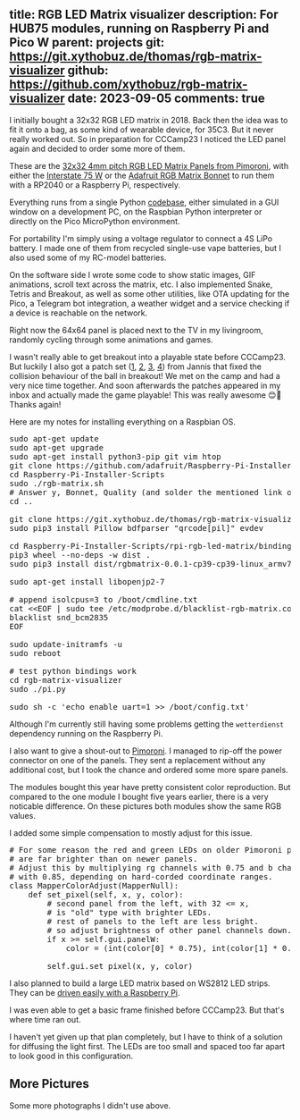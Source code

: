 title: RGB LED Matrix visualizer
description: For HUB75 modules, running on Raspberry Pi and Pico W
parent: projects
git: https://git.xythobuz.de/thomas/rgb-matrix-visualizer
github: https://github.com/xythobuz/rgb-matrix-visualizer
date: 2023-09-05
comments: true
---

I initially bought a 32x32 RGB LED matrix in 2018.
Back then the idea was to fit it onto a bag, as some kind of wearable device, for 35C3.
But it never really worked out.
So in preparation for CCCamp23 I noticed the LED panel again and decided to order some more of them.

These are the [32x32 4mm pitch RGB LED Matrix Panels from Pimoroni](https://shop.pimoroni.com/products/rgb-led-matrix-panel?variant=35962488650), with either the [Interstate 75 W](https://shop.pimoroni.com/products/interstate-75-w?variant=40453881299027) or the [Adafruit RGB Matrix Bonnet](https://shop.pimoroni.com/products/adafruit-rgb-matrix-bonnet-for-raspberry-pi?variant=2257849155594) to run them with a RP2040 or a Raspberry Pi, respectively.

<!--%
lightgallery([
    [ "img/led_matrix_visual_1.jpg", "Tetris (paused)" ],
    [ "img/cccamp23_matrix_1.jpg", "Someone tries to beat Breakout" ],
    [ "img/led_matrix_3d_1.png", "3D design for panel mounts" ],
])
%-->

Everything runs from a single Python [codebase](https://git.xythobuz.de/thomas/rgb-matrix-visualizer), either simulated in a GUI window on a development PC, on the Raspbian Python interpreter or directly on the Pico MicroPython environment.

<!--%
lightgallery([
    [ "img/led_matrix_gui_1.png", "Screenshot of weather widget" ],
    [ "img/led_matrix_portable_1.jpg", "Portable matrix showing a QR code" ],
    [ "img/led_matrix_portable_2.jpg", "Portable matrix showing battery state" ],
])
%-->

For portability I'm simply using a voltage regulator to connect a 4S LiPo battery.
I made one of them from recycled single-use vape batteries, but I also used some of my RC-model batteries.

<!--%
lightgallery([
    [ "img/led_matrix_portable_3.jpg", "Recycled vape batteries" ],
    [ "img/led_matrix_portable_4.jpg", "Back side of portable matrix" ],
    [ "img/led_matrix_portable_5.jpg", "Pico without voltage regulator" ],
])
%-->

On the software side I wrote some code to show static images, GIF animations, scroll text across the matrix, etc.
I also implemented Snake, Tetris and Breakout, as well as some other utilities, like OTA updating for the Pico, a Telegram bot integration, a weather widget and a service checking if a device is reachable on the network.

<!--%
lightgallery([
    [ "img/led_matrix_visual_2.jpg", "Tetris" ],
    [ "img/led_matrix_visual_3.jpg", "Game of Life" ],
    [ "img/led_matrix_visual_4.jpg", "Aphex Twin logo" ],
])
%-->

Right now the 64x64 panel is placed next to the TV in my livingroom, randomly cycling through some animations and games.

<!--%
lightgallery([
    [ "img/led_matrix_visual_5.jpg", "Animated globe" ],
    [ "img/led_matrix_visual_8.jpg", "Animated Sephiroth" ],
    [ "img/led_matrix_visual_9.jpg", "Animated Cloud" ],
])
%-->

I wasn't really able to get breakout into a playable state before CCCamp23.
But luckily I also got a patch set ([1](https://git.xythobuz.de/thomas/rgb-matrix-visualizer/commit/8e257111464a90a983bd2bc4f6092c12ebf08374), [2](https://git.xythobuz.de/thomas/rgb-matrix-visualizer/commit/8ff126684afb7dfa48a2d7060e390e8233045bb9), [3](https://git.xythobuz.de/thomas/rgb-matrix-visualizer/commit/43d0b92700f2c2a8adf915bb5a020476409e8e08), [4](https://git.xythobuz.de/thomas/rgb-matrix-visualizer/commit/2399961348fefa849d1892cdf5b5001265a28ffd)) from Jannis that fixed the collision behaviour of the ball in breakout!
We met on the camp and had a very nice time together.
And soon afterwards the patches appeared in my inbox and actually made the game playable!
This was really awesome 😊💪
Thanks again!

<!--%
lightgallery([
    [ "img/cccamp23_matrix_2.jpg", "Another player already scored 80 points" ],
    [ "img/led_matrix_build_1.jpg", "64x64 panel in my livingroom" ],
    [ "img/led_matrix_build_5.jpg", "Backside of 64x64 panel" ],
])
%-->

Here are my notes for installing everything on a Raspbian OS.

<pre class="sh_sh">
sudo apt-get update
sudo apt-get upgrade
sudo apt-get install python3-pip git vim htop
git clone https://github.com/adafruit/Raspberry-Pi-Installer-Scripts
cd Raspberry-Pi-Installer-Scripts
sudo ./rgb-matrix.sh
# Answer y, Bonnet, Quality (and solder the mentioned link on the board)
cd ..

git clone https://git.xythobuz.de/thomas/rgb-matrix-visualizer
sudo pip3 install Pillow bdfparser "qrcode[pil]" evdev

cd Raspberry-Pi-Installer-Scripts/rpi-rgb-led-matrix/bindings/python
pip3 wheel --no-deps -w dist .
sudo pip3 install dist/rgbmatrix-0.0.1-cp39-cp39-linux_armv7l.whl

sudo apt-get install libopenjp2-7

# append isolcpus=3 to /boot/cmdline.txt
cat &lt;&lt;EOF | sudo tee /etc/modprobe.d/blacklist-rgb-matrix.conf
blacklist snd_bcm2835
EOF

sudo update-initramfs -u
sudo reboot

# test python bindings work
cd rgb-matrix-visualizer
sudo ./pi.py

sudo sh -c 'echo enable_uart=1 &gt;&gt; /boot/config.txt'
</pre>

Although I'm currently still having some problems getting the `wetterdienst` dependency running on the Raspberry Pi.

<!--%
lightgallery([
    [ "img/led_matrix_build_2.jpg", "Two small panels and materials for the large matrix" ],
    [ "img/led_matrix_build_3.jpg", "Game of Life on four matrices" ],
    [ "img/led_matrix_3d_3.png", "96x32 frame design" ],
])
%-->

I also want to give a shout-out to [Pimoroni](https://shop.pimoroni.com/).
I managed to rip-off the power connector on one of the panels.
They sent a replacement without any additional cost, but I took the chance and ordered some more spare panels.

<!--%
lightgallery([
    [ "img/led_matrix_build_4.jpg", "Power connector ripped-off from PCB" ],
])
%-->

The modules bought this year have pretty consistent color reproduction.
But compared to the one module I bought five years earlier, there is a very noticable difference.
On these pictures both modules show the same RGB values.

<!--%
lightgallery([
    [ "img/led_matrix_colors_1.jpg", "Color reproduction issue (1)" ],
    [ "img/led_matrix_colors_2.jpg", "Color reproduction issue (2)" ],
])
%-->

I added some simple compensation to mostly adjust for this issue.

<pre class="sh_python">
# For some reason the red and green LEDs on older Pimoroni panels
# are far brighter than on newer panels.
# Adjust this by multiplying rg channels with 0.75 and b channel
# with 0.85, depending on hard-corded coordinate ranges.
class MapperColorAdjust(MapperNull):
    def set_pixel(self, x, y, color):
        # second panel from the left, with 32 <= x,
        # is "old" type with brighter LEDs.
        # rest of panels to the left are less bright.
        # so adjust brightness of other panel channels down.
        if x >= self.gui.panelW:
            color = (int(color[0] * 0.75), int(color[1] * 0.75), color[2] * 0.85)

        self.gui.set_pixel(x, y, color)
</pre>

I also planned to build a large LED matrix based on WS2812 LED strips.
They can be [driven easily with a Raspberry Pi](https://iosoft.blog/2020/09/29/raspberry-pi-multi-channel-ws2812/).

<!--%
lightgallery([
    [ "img/led_matrix_large_5.jpg", "Level shifter for WS2812 strips" ],
    [ "img/led_matrix_large_3.jpg", "Large matrix frame and strips" ],
])
%-->

I was even able to get a basic frame finished before CCCamp23.
But that's where time ran out.

<!--%
lightgallery([
    [ "img/led_matrix_large_1.jpg", "Frame for large matrix, back side" ],
    [ "img/led_matrix_large_2.jpg", "Frame for large matrix, front side" ],
    [ "img/led_matrix_3d_2.png", "Corner piece for large 32x32 matrix" ],
])
%-->

I haven't yet given up that plan completely, but I have to think of a solution for diffusing the light first.
The LEDs are too small and spaced too far apart to look good in this configuration.

## More Pictures
<a class="anchor" name="more_pictures"></a>

<div class="collapse">Some more photographs I didn't use above.</div>
<div class="collapsecontent">
<!--%
lightgallery([
    [ "img/led_matrix_visual_7.jpg", "Animated Nintendo 64 logo" ],
    [ "img/led_matrix_visual_6.jpg", "Empty matrix" ],
    [ "img/led_matrix_large_4.jpg", "LED strips for large matrix" ],
    [ "img/led_matrix_colors_3.jpg", "Color reproduction issue (3)" ],
])
%-->
</div>
